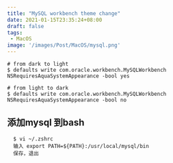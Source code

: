 ```yaml
---
title: "MySQL workbench theme change"
date: 2021-01-15T23:35:24+08:00
draft: false
tags:
 - MacOS
image: '/images/Post/MacOS/mysql.png'
---
```


<!--more-->

```
# from dark to light
$ defaults write com.oracle.workbench.MySQLWorkbench NSRequiresAquaSystemAppearance -bool yes
```

```
# from light to dark
$ defaults write com.oracle.workbench.MySQLWorkbench NSRequiresAquaSystemAppearance -bool no
```

## 添加mysql 到bash
```
  $ vi ~/.zshrc
  输入 export PATH=${PATH}:/usr/local/mysql/bin
  保存，退出
```
